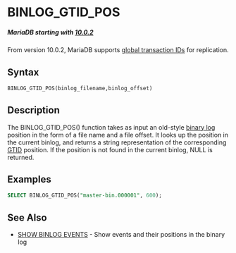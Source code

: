 # BINLOG_GTID_POS

##### MariaDB starting with [10.0.2](/kb/en/mariadb-1002-release-notes/)

From version 10.0.2, MariaDB supports [global transaction IDs](/kb/en/global-transaction-id/) for replication.

## Syntax

```sql
BINLOG_GTID_POS(binlog_filename,binlog_offset)
```

## Description

The BINLOG_GTID_POS() function takes as input an old-style [binary log](/mariadb-administration/server-monitoring-logs/binary-log) position in the form of a file name and a file offset. It looks up the position in the current binlog, and returns a string representation of the corresponding [GTID](/kb/en/global-transaction-id/) position. If the position is not found in the current binlog, NULL is returned.

## Examples

```sql
SELECT BINLOG_GTID_POS("master-bin.000001", 600);
```

## See Also

- [SHOW BINLOG EVENTS](/sql-statements-structure/sql-statements/administrative-sql-statements/show/show-binlog-events) - Show events and their positions in the binary log